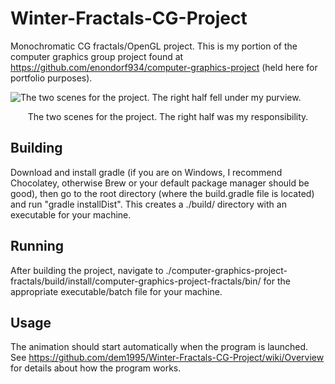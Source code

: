 # Winter-Fractals-CG-Project
Monochromatic CG fractals/OpenGL project. 
This is my portion of the computer graphics group project found at https://github.com/enondorf934/computer-graphics-project (held here for portfolio purposes).

![The two scenes for the project. The right half fell under my purview.](https://i.imgur.com/JIRaPsh.png)
<p align="center">The two scenes for the project. The right half was my responsibility.</p>

## Building
Download and install gradle (if you are on Windows, I recommend Chocolatey, otherwise Brew or your default package manager should be good), then go to the root directory (where the build.gradle file is located) and run "gradle installDist". This creates a ./build/ directory with an executable for your machine.

## Running
After building the project, navigate to ./computer-graphics-project-fractals/build/install/computer-graphics-project-fractals/bin/ for the appropriate executable/batch file for your machine.

## Usage
The animation should start automatically when the program is launched. See <https://github.com/dem1995/Winter-Fractals-CG-Project/wiki/Overview> for details about how the program works.
